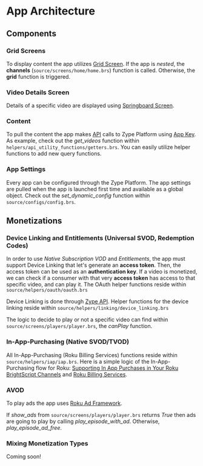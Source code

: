# App Architecture

## Components

### Grid Screens
To display content the app utilizes [Grid Screen](https://sdkdocs.roku.com/display/sdkdoc/roGridScreen). If the app is *nested*, the **channels** (`source/screens/home/home.brs`) function is called. Otherwise, the **grid** function is triggered.

### Video Details Screen
Details of a specific video are displayed using [Springboard Screen](https://sdkdocs.roku.com/display/sdkdoc/roSpringboardScreen).

### Content
To pull the content the app makes [API](http://dev.zype.com/api_docs/intro/) calls to Zype Platform using [App Key](http://dev.zype.com/glossary/). As example, check out the *get\_videos* function within `helpers/api_utility_functions/getters.brs`. You can easily utilize helper functions to add new query functions.

### App Settings
Every app can be configured through the Zype Platform. The app settings are pulled when the app is launched first time and available as a global object. Check out the *set\_dynamic\_config* function within `source/configs/config.brs`.

## Monetizations

### Device Linking and Entitlements (Universal SVOD, Redemption Codes)

In order to use *Native Subscription VOD* and *Entitlements*, the app must support Device Linking that let's generate an **access token**. Then, the access token can be used as an **authentication key**. If a video is monetized, we can check if a consumer with that very **access token** has access to that specific video, and can play it. The OAuth helper functions reside within `source/helpers/oauth/oauth.brs`

Device Linking is done through [Zype API](http://dev.zype.com/api_docs/device_linking/). Helper functions for the device linking reside within `source/helpers/linking/device_linking.brs`

The logic to decide to play or not a specific video can find within `source/screens/players/player.brs`, the *canPlay* function.

### In-App-Purchasing (Native SVOD/TVOD)

All In-App-Purchasing (Roku Billing Services) functions reside within `source/helpers/iap/iap.brs`. Here is a simple logic of the In-App-Purchasing flow for Roku: [Supporting In App Purchases in Your Roku BrightScript Channels](https://blog.roku.com/developer/2013/06/06/supporting-in-app-purchases-in-your-roku-brightscript-channels/) and [Roku Billing Services](https://blog.roku.com/developer/2016/04/07/roku-billing-services/).

### AVOD

To play ads the app uses [Roku Ad Framework](https://blog.roku.com/developer/2016/02/10/roku-ad-framework/).

If *show_ads* from `source/screens/players/player.brs` returns *True* then ads are going to play by calling *play\_episode\_with\_ad*. Otherwise, *play\_episode\_ad\_free*.

### Mixing Monetization Types

Coming soon!

